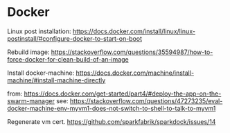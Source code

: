 # Docker

Linux post installation:
https://docs.docker.com/install/linux/linux-postinstall/#configure-docker-to-start-on-boot

Rebuild image:
https://stackoverflow.com/questions/35594987/how-to-force-docker-for-clean-build-of-an-image

Install docker-machine:
https://docs.docker.com/machine/install-machine/#install-machine-directly

from: https://docs.docker.com/get-started/part4/#deploy-the-app-on-the-swarm-manager
see: https://stackoverflow.com/questions/47273235/eval-docker-machine-env-myvm1-does-not-switch-to-shell-to-talk-to-myvm1

Regenerate vm cert.
https://github.com/sparkfabrik/sparkdock/issues/14